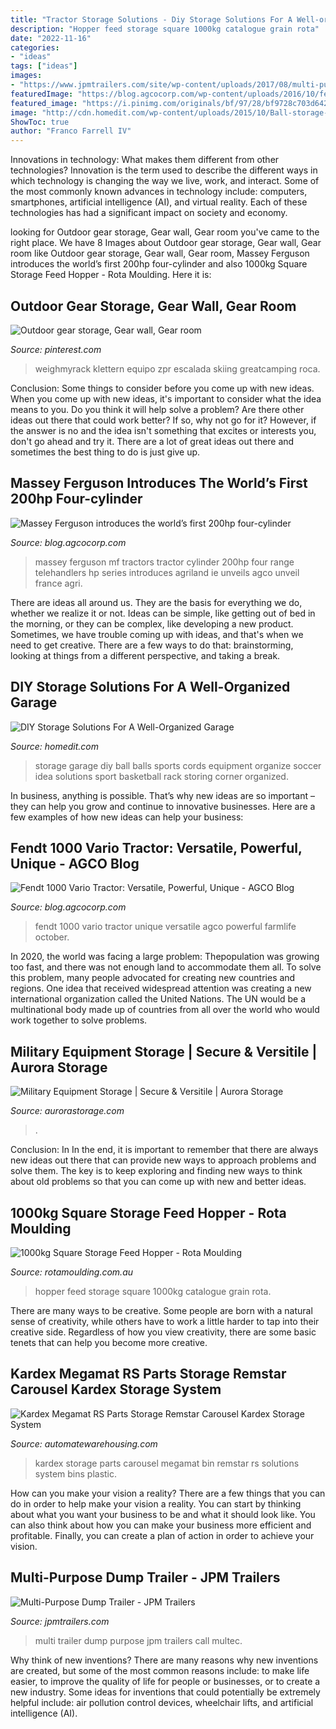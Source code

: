 ```yaml
---
title: "Tractor Storage Solutions - Diy Storage Solutions For A Well-organized Garage"
description: "Hopper feed storage square 1000kg catalogue grain rota"
date: "2022-11-16"
categories:
- "ideas"
tags: ["ideas"]
images:
- "https://www.jpmtrailers.com/site/wp-content/uploads/2017/08/multi-purpose1.jpg"
featuredImage: "https://blog.agcocorp.com/wp-content/uploads/2016/10/fendt-1000-vario-tractor-versati-1024x576.jpg"
featured_image: "https://i.pinimg.com/originals/bf/97/28/bf9728c703d6424c39cc67408d40b75e.png"
image: "http://cdn.homedit.com/wp-content/uploads/2015/10/Ball-storage-system-with-cords.jpg"
ShowToc: true
author: "Franco Farrell IV"
---
```



Innovations in technology: What makes them different from other technologies?
Innovation is the term used to describe the different ways in which technology is changing the way we live, work, and interact. Some of the most commonly known advances in technology include: computers, smartphones, artificial intelligence (AI), and virtual reality. Each of these technologies has had a significant impact on society and economy.

	

		
looking for Outdoor gear storage, Gear wall, Gear room you've came to the right place. We have 8 Images about Outdoor gear storage, Gear wall, Gear room like Outdoor gear storage, Gear wall, Gear room, Massey Ferguson introduces the world’s first 200hp four-cylinder and also 1000kg Square Storage Feed Hopper - Rota Moulding. Here it is:
		
    
## Outdoor Gear Storage, Gear Wall, Gear Room

<img loading=lazy src="https://i.pinimg.com/originals/bf/97/28/bf9728c703d6424c39cc67408d40b75e.png" onerror="this.onerror=null;this.src='https://tse3.mm.bing.net/th?id=OIP._XENLHrLwbvJhu-CUNAkGwHaFj&amp;pid=15.1';" alt="Outdoor gear storage, Gear wall, Gear room">

_Source: pinterest.com_

>weighmyrack klettern equipo zpr escalada skiing greatcamping roca. 

	

Conclusion: Some things to consider before you come up with new ideas.
When you come up with new ideas, it's important to consider what the idea means to you. Do you think it will help solve a problem? Are there other ideas out there that could work better? If so, why not go for it? However, if the answer is no and the idea isn't something that excites or interests you, don't go ahead and try it. There are a lot of great ideas out there and sometimes the best thing to do is just give up.

    
## Massey Ferguson Introduces The World’s First 200hp Four-cylinder

<img loading=lazy src="https://blog.agcocorp.com/wp-content/uploads/2016/09/blog_070916_mf6700s-1024x597.jpg" onerror="this.onerror=null;this.src='https://tse3.mm.bing.net/th?id=OIP.a92LyNxtjPbwyw6jkjSvyAHaEU&amp;pid=15.1';" alt="Massey Ferguson introduces the world’s first 200hp four-cylinder">

_Source: blog.agcocorp.com_

>massey ferguson mf tractors tractor cylinder 200hp four range telehandlers hp series introduces agriland ie unveils agco unveil france agri. 

	

There are ideas all around us. They are the basis for everything we do, whether we realize it or not. Ideas can be simple, like getting out of bed in the morning, or they can be complex, like developing a new product. Sometimes, we have trouble coming up with ideas, and that's when we need to get creative. There are a few ways to do that: brainstorming, looking at things from a different perspective, and taking a break.

    
## DIY Storage Solutions For A Well-Organized Garage

<img loading=lazy src="http://cdn.homedit.com/wp-content/uploads/2015/10/Ball-storage-system-with-cords.jpg" onerror="this.onerror=null;this.src='https://tse1.mm.bing.net/th?id=OIP.F8-VrOALy31RBiAmz3iK8gHaJ4&amp;pid=15.1';" alt="DIY Storage Solutions For A Well-Organized Garage">

_Source: homedit.com_

>storage garage diy ball balls sports cords equipment organize soccer idea solutions sport basketball rack storing corner organized. 

	

In business, anything is possible. That’s why new ideas are so important – they can help you grow and continue to innovative businesses. Here are a few examples of how new ideas can help your business: 

    
## Fendt 1000 Vario Tractor: Versatile, Powerful, Unique - AGCO Blog

<img loading=lazy src="https://blog.agcocorp.com/wp-content/uploads/2016/10/fendt-1000-vario-tractor-versati-1024x576.jpg" onerror="this.onerror=null;this.src='https://tse2.mm.bing.net/th?id=OIP.TKBcKJUh1zD_RjQ7F2ooRgHaEK&amp;pid=15.1';" alt="Fendt 1000 Vario Tractor: Versatile, Powerful, Unique - AGCO Blog">

_Source: blog.agcocorp.com_

>fendt 1000 vario tractor unique versatile agco powerful farmlife october. 

	

In 2020, the world was facing a large problem: Thepopulation was growing too fast, and there was not enough land to accommodate them all. To solve this problem, many people advocated for creating new countries and regions. One idea that received widespread attention was creating a new international organization called the United Nations. The UN would be a multinational body made up of countries from all over the world who would work together to solve problems.

    
## Military Equipment Storage | Secure &amp; Versitile | Aurora Storage

<img loading=lazy src="https://aurorastorage.com/wp-content/uploads/2019/10/Military-Storage-on-Mobile.jpg" onerror="this.onerror=null;this.src='https://tse2.mm.bing.net/th?id=OIP.RrgzJpTm7bi9biLCARYeoAHaDY&amp;pid=15.1';" alt="Military Equipment Storage | Secure &amp; Versitile | Aurora Storage">

_Source: aurorastorage.com_

>. 

	

Conclusion: In
In the end, it is important to remember that there are always new ideas out there that can provide new ways to approach problems and solve them. The key is to keep exploring and finding new ways to think about old problems so that you can come up with new and better ideas.

    
## 1000kg Square Storage Feed Hopper - Rota Moulding

<img loading=lazy src="https://www.rotamoulding.com.au/wp-content/shopp-images/IMG_1497.jpg" onerror="this.onerror=null;this.src='https://tse1.mm.bing.net/th?id=OIP.rm-wqc5275OGHuaIWUdNdwHaKW&amp;pid=15.1';" alt="1000kg Square Storage Feed Hopper - Rota Moulding">

_Source: rotamoulding.com.au_

>hopper feed storage square 1000kg catalogue grain rota. 

	

There are many ways to be creative. Some people are born with a natural sense of creativity, while others have to work a little harder to tap into their creative side. Regardless of how you view creativity, there are some basic tenets that can help you become more creative.

    
## Kardex Megamat RS Parts Storage Remstar Carousel Kardex Storage System

<img loading=lazy src="https://www.automatewarehousing.com/custom/public/images/.kardex-megamat-rs-parts-storage-carousel.800.480.0.1.t.png" onerror="this.onerror=null;this.src='https://tse4.mm.bing.net/th?id=OIP.iJxHylgjIbYLQbLyrPy0NwHaEc&amp;pid=15.1';" alt="Kardex Megamat RS Parts Storage Remstar Carousel Kardex Storage System">

_Source: automatewarehousing.com_

>kardex storage parts carousel megamat bin remstar rs solutions system bins plastic. 

	

How can you make your vision a reality?
There are a few things that you can do in order to help make your vision a reality. You can start by thinking about what you want your business to be and what it should look like. You can also think about how you can make your business more efficient and profitable. Finally, you can create a plan of action in order to achieve your vision.

    
## Multi-Purpose Dump Trailer - JPM Trailers

<img loading=lazy src="https://www.jpmtrailers.com/site/wp-content/uploads/2017/08/multi-purpose1.jpg" onerror="this.onerror=null;this.src='https://tse3.mm.bing.net/th?id=OIP.Grk5PbMmirQwo6rK0t8S1gHaEc&amp;pid=15.1';" alt="Multi-Purpose Dump Trailer - JPM Trailers">

_Source: jpmtrailers.com_

>multi trailer dump purpose jpm trailers call multec. 

	

Why think of new inventions?
There are many reasons why new inventions are created, but some of the most common reasons include: to make life easier, to improve the quality of life for people or businesses, or to create a new industry. Some ideas for inventions that could potentially be extremely helpful include: air pollution control devices, wheelchair lifts, and artificial intelligence (AI).


